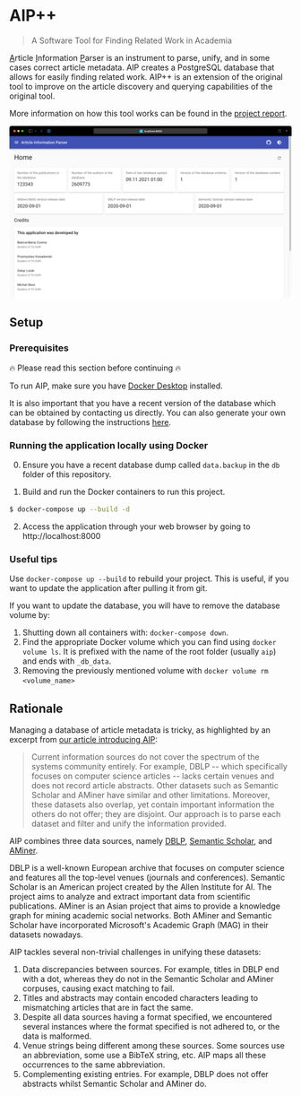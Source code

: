 # AIP++

> A Software Tool for Finding Related Work in Academia

<ins>A</ins>rticle <ins>I</ins>nformation <ins>P</ins>arser is an instrument to parse, unify, and in some cases correct article metadata. AIP creates a PostgreSQL database that allows for easily finding related work. AIP++ is an extension of the original tool to improve on the article discovery and querying capabilities of the original tool.

More information on how this tool works can be found in the [project report](docs/pdfs/5C_group_final_report.pdf).

![Web UI screenshot](docs/images/web-ui-screenshot.png)

## Setup

### Prerequisites

:fire: Please read this section before continuing :fire:

To run AIP, make sure you have [Docker Desktop](https://www.docker.com/products/docker-desktop) installed.

It is also important that you have a recent version of the database which can be obtained by contacting us directly. You can also generate your own database by following the instructions [here](docs/datasets/README.md).

### Running the application locally using Docker

0. Ensure you have a recent database dump called `data.backup` in the `db` folder of this repository.

1. Build and run the Docker containers to run this project.
```sh
$ docker-compose up --build -d
```

2. Access the application through your web browser by going to http://localhost:8000
   
### Useful tips

Use `docker-compose up --build` to rebuild your project. This is useful, if you
want to update the application after pulling it from git.

If you want to update the database, you will have to remove the database volume by: 
1. Shutting down all containers with: `docker-compose down`.
2. Find the appropriate Docker volume which you can find using `docker volume ls`. It is prefixed with the name of the root folder (usually `aip`) and ends with `_db_data`.
3. Removing the previously mentioned volume with `docker volume rm <volume_name>`


## Rationale

Managing a database of article metadata is tricky, as highlighted by an excerpt from [our article introducing AIP](https://arxiv.org/abs/2004.10077):

> Current information sources do not cover the spectrum of the systems community entirely. For example, DBLP -- which specifically focuses on computer science articles -- lacks certain venues and does not record article abstracts.  Other datasets such as Semantic Scholar and AMiner have similar and other limitations.
Moreover, these datasets also overlap, yet contain important information the others do not offer; they are disjoint.
Our approach is to parse each dataset and filter and unify the information provided.

AIP combines three data sources, namely [DBLP](https://dblp.uni-trier.de/faq/How+can+I+download+the+whole+dblp+dataset), [Semantic Scholar](https://api.semanticscholar.org/corpus/download/), and [AMiner](https://www.aminer.cn/oag2019).

DBLP is a well-known European archive that focuses on computer science and features all the top-level venues (journals and conferences).
Semantic Scholar is an American project created by the Allen Institute for AI.
The project aims to analyze and extract important data from scientific publications.
AMiner is an Asian project that aims to provide a knowledge graph for mining academic social networks.
Both AMiner and Semantic Scholar have incorporated Microsoft's Academic Graph (MAG) in their datasets nowadays.

AIP tackles several non-trivial challenges in unifying these datasets:
1. Data discrepancies between sources. For example, titles in DBLP end with a dot, whereas they do not in the Semantic Scholar and AMiner corpuses, causing exact matching to fail.
2. Titles and abstracts may contain encoded characters leading to mismatching articles that are in fact the same.
3. Despite all data sources having a format specified, we encountered several instances where the format specified is not adhered to, or the data is malformed.
4. Venue strings being different among these sources. Some sources use an abbreviation, some use a BibTeX string, etc. AIP maps all these occurrences to the same abbreviation.
5. Complementing existing entries. For example, DBLP does not offer abstracts whilst Semantic Scholar and AMiner do.
